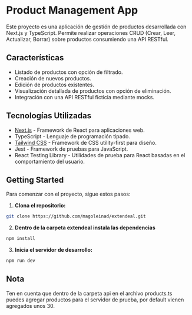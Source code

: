 # Product Management App

Este proyecto es una aplicación de gestión de productos desarrollada con Next.js y TypeScript. Permite realizar operaciones CRUD (Crear, Leer, Actualizar, Borrar) sobre productos consumiendo una API RESTful.

## Características
- Listado de productos con opción de filtrado.
- Creación de nuevos productos.
- Edición de productos existentes.
- Visualización detallada de productos con opción de eliminación.
- Integración con una API RESTful ficticia mediante mocks.

## Tecnologías Utilizadas
- [Next.js](https://nextjs.org/) - Framework de React para aplicaciones web.
- TypeScript - Lenguaje de programación tipado.
- [Tailwind CSS](https://tailwindcss.com/) - Framework de CSS utility-first para diseño.
- Jest - Framework de pruebas para JavaScript.
- React Testing Library - Utilidades de prueba para React basadas en el comportamiento del usuario.

## Getting Started

Para comenzar con el proyecto, sigue estos pasos:

1. **Clona el repositorio:**

```bash
git clone https://github.com/magoleinad/extendeal.git
```

2. **Dentro de la carpeta extendeal instala las dependencias**

```bash
npm install
```
3. **Inicia el servidor de desarrollo:**
  ```bash
npm run dev
 ```

## Nota
Ten en cuenta que dentro de la carpeta api en el archivo products.ts puedes agregar productos para el servidor de prueba, por default vienen agregados unos 30.